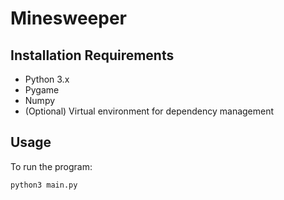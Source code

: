 # Minesweeper

## Installation Requirements

- Python 3.x
- Pygame
- Numpy  
- (Optional) Virtual environment for dependency management

## Usage

To run the program:

```bash
python3 main.py
```

